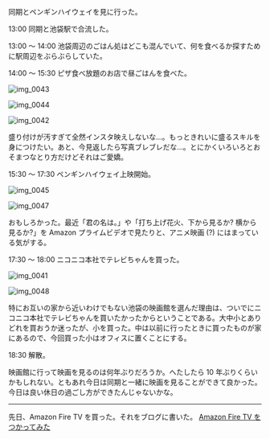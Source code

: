 同期とペンギンハイウェイを見に行った。

13:00
同期と池袋駅で合流した。

13:00 〜 14:00
池袋周辺のごはん処はどこも混んでいて、何を食べるか探すために駅周辺をぶらぶらしていた。

14:00 〜 15:30
ピザ食べ放題のお店で昼ごはんを食べた。

![img_0043](/images/2018/08/img_0043.jpg)

![img_0044](/images/2018/08/img_0044.jpg)

![img_0042](/images/2018/08/img_0042.jpg)

盛り付けが汚すぎて全然インスタ映えしないな...。もっときれいに盛るスキルを身につけたい。あと、今見返したら写真ブレブレだな...。とにかくいろいろとおそまつなとり方だけどそれはご愛嬌。

15:30 〜 17:30
ペンギンハイウェイ上映開始。

![img_0045](/images/2018/08/img_0045.jpg)

![img_0047](/images/2018/08/img_0047.jpg)

おもしろかった。最近「君の名は。」や「打ち上げ花火、下から見るか? 横から見るか?」を Amazon プライムビデオで見たりと、アニメ映画 (?) にはまっている気がする。

17:30 〜 18:00
ニコニコ本社でテレビちゃんを買った。

![img_0041](/images/2018/08/img_0041.jpg)

![img_0048](/images/2018/08/img_0048.jpg)

特にお互いの家から近いわけでもない池袋の映画館を選んだ理由は、ついでにニコニコ本社でテレビちゃんを買いたかったからということである。大中小とありどれを買おうか迷ったが、小を買った。中は以前に行ったときに買ったものが家にあるので、今回買った小はオフィスに置くことにする。

18:30
解散。

映画館に行って映画を見るのは何年ぶりだろうか。へたしたら 10 年ぶりくらいかもしれない。ともあれ今日は同期と一緒に映画を見ることができて良かった。今日は良い休日の過ごし方ができたんじゃないかな。

---

先日、Amazon Fire TV を買った。それをブログに書いた。
[Amazon Fire TV をつかってみた](https://noraworld.blog/amazon-fire-tv/)
